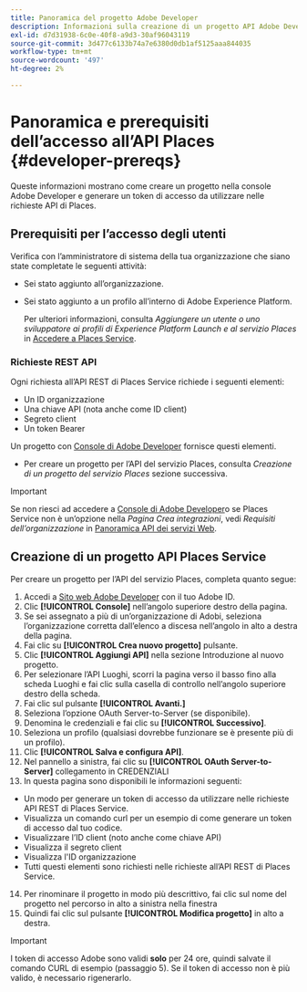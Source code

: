 ```yaml
---
title: Panoramica del progetto Adobe Developer
description: Informazioni sulla creazione di un progetto API Adobe Developer.
exl-id: d7d31938-6c0e-40f8-a9d3-30af96043119
source-git-commit: 3d477c6133b74a7e6380d0db1af5125aaa844035
workflow-type: tm+mt
source-wordcount: '497'
ht-degree: 2%

---
```


# Panoramica e prerequisiti dell’accesso all’API Places {#developer-prereqs}

Queste informazioni mostrano come creare un progetto nella console Adobe Developer e generare un token di accesso da utilizzare nelle richieste API di Places.

## Prerequisiti per l’accesso degli utenti

Verifica con l’amministratore di sistema della tua organizzazione che siano state completate le seguenti attività:

* Sei stato aggiunto all’organizzazione.
* Sei stato aggiunto a un profilo all’interno di Adobe Experience Platform.

  Per ulteriori informazioni, consulta *Aggiungere un utente o uno sviluppatore ai profili di Experience Platform Launch e al servizio Places* in [Accedere a Places Service](/help/places-gain-access.md).

### Richieste REST API

Ogni richiesta all’API REST di Places Service richiede i seguenti elementi:

* Un ID organizzazione
* Una chiave API (nota anche come ID client)
* Segreto client
* Un token Bearer

Un progetto con [Console di Adobe Developer](https://developer.adobe.com/console) fornisce questi elementi.

* Per creare un progetto per l’API del servizio Places, consulta *Creazione di un progetto del servizio Places* sezione successiva.

>[!IMPORTANT]
>
>Se non riesci ad accedere a [Console di Adobe Developer](https://developer.adobe.com/console)o se Places Service non è un’opzione nella *Pagina Crea integrazioni*, vedi *Requisiti dell’organizzazione* in [Panoramica API dei servizi Web](/help/web-service-api/places-web-services.md).

## Creazione di un progetto API Places Service

Per creare un progetto per l’API del servizio Places, completa quanto segue:

1. Accedi a [Sito web Adobe Developer](https://developer.adobe.com) con il tuo Adobe ID.
2. Clic **[!UICONTROL Console]** nell’angolo superiore destro della pagina.
3. Se sei assegnato a più di un’organizzazione di Adobi, seleziona l’organizzazione corretta dall’elenco a discesa nell’angolo in alto a destra della pagina.
4. Fai clic su **[!UICONTROL Crea nuovo progetto]** pulsante.
5. Clic **[!UICONTROL Aggiungi API]** nella sezione Introduzione al nuovo progetto.
6. Per selezionare l’API Luoghi, scorri la pagina verso il basso fino alla scheda Luoghi e fai clic sulla casella di controllo nell’angolo superiore destro della scheda.
7. Fai clic sul pulsante **[!UICONTROL Avanti.]**
8. Seleziona l’opzione OAuth Server-to-Server (se disponibile).
9. Denomina le credenziali e fai clic su **[!UICONTROL Successivo]**.
10. Seleziona un profilo (qualsiasi dovrebbe funzionare se è presente più di un profilo).
11. Clic **[!UICONTROL Salva e configura API]**.
12. Nel pannello a sinistra, fai clic su **[!UICONTROL OAuth Server-to-Server]** collegamento in CREDENZIALI
13. In questa pagina sono disponibili le informazioni seguenti:
   * Un modo per generare un token di accesso da utilizzare nelle richieste API REST di Places Service.
   * Visualizza un comando curl per un esempio di come generare un token di accesso dal tuo codice.
   * Visualizzare l’ID client (noto anche come chiave API)
   * Visualizza il segreto client
   * Visualizza l&#39;ID organizzazione
   * Tutti questi elementi sono richiesti nelle richieste all’API REST di Places Service.
14. Per rinominare il progetto in modo più descrittivo, fai clic sul nome del progetto nel percorso in alto a sinistra nella finestra
15. Quindi fai clic sul pulsante **[!UICONTROL Modifica progetto]** in alto a destra.

>[!IMPORTANT]
>
>I token di accesso Adobe sono validi **solo** per 24 ore, quindi salvate il comando CURL di esempio (passaggio 5). Se il token di accesso non è più valido, è necessario rigenerarlo.
